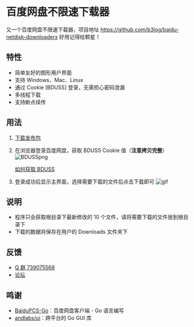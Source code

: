 # 百度网盘不限速下载器

又一个百度网盘不限速下载器，项目地址 https://github.com/b3log/baidu-netdisk-downloaderx 好用记得给颗星！

## 特性

* 简单友好的图形用户界面
* 支持 Windows、Mac、Linux
* 通过 Cookie [BDUSS] 登录，无需担心密码泄漏
* 多线程下载
* 支持断点续传

## 用法

1. [下载发布包](https://share.weiyun.com/57zViCm)
2. 在浏览器登录百度网盘，获取 BDUSS Cookie 值（**注意拷贝完整**）
   ![BDUSSpng](https://img.hacpai.com/file/2018/04/d1a78d5163f644d7931925ef5edbf9dd_BDUSS.png)

   [如何获取 BDUSS](https://www.baidu.com/s?wd=%E8%8E%B7%E5%8F%96%20bduss)
3. 登录成功后显示主界面，选择需要下载的文件后点击下载即可
   ![gif](https://img.hacpai.com/file/2018/04/64c3925425d04b0ba19f9cc880ae01c2_.gif)

## 说明

* 程序只会获取根目录下最新修改的 10 个文件，请将需要下载的文件放到根目录下
* 下载的数据将保存在用户的 Downloads 文件夹下

## 反馈

* [Q 群 739075568](https://shang.qq.com/wpa/qunwpa?idkey=e1b4287d075e86792f42f413f75943c91da37d074649d28c51aa6d48361631ba)
* [论坛](https://hacpai.com/article/1524460877352)

## 鸣谢

* [BaiduPCS-Go](https://github.com/iikira/BaiduPCS-Go)：百度网盘客户端 - Go 语言编写
* [andlabs/ui](https://github.com/andlabs/ui)：跨平台的 Go GUI 库
